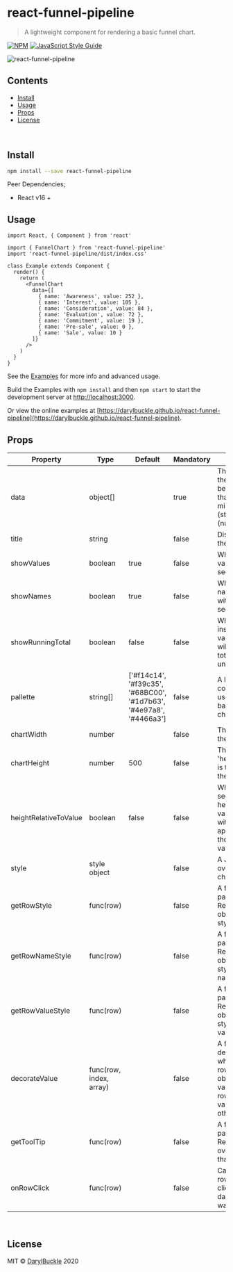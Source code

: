 # react-funnel-pipeline

> A lightweight component for rendering a basic funnel chart.

[![NPM](https://img.shields.io/npm/v/react-funnel-pipeline.svg)](https://www.npmjs.com/package/react-funnel-pipeline) [![JavaScript Style Guide](https://img.shields.io/badge/code_style-standard-brightgreen.svg)](https://standardjs.com)

![react-funnel-pipeline](./funnel.png)

## Contents

* [Install](#install)
* [Usage](#usage)
* [Props](#props)
* [License](#license)

<br/>


## Install

```bash
npm install --save react-funnel-pipeline
```

Peer Dependencies;
* React v16 +

## Usage

```tsx
import React, { Component } from 'react'

import { FunnelChart } from 'react-funnel-pipeline'
import 'react-funnel-pipeline/dist/index.css'

class Example extends Component {
  render() {
    return (
      <FunnelChart 
        data={[
          { name: 'Awareness', value: 252 },
          { name: 'Interest', value: 105 },
          { name: 'Consideration', value: 84 },
          { name: 'Evaluation', value: 72 },
          { name: 'Commitment', value: 19 },
          { name: 'Pre-sale', value: 0 },
          { name: 'Sale', value: 10 }
        ]}
      />
    )
  }
}
```

See the [Examples](./example) for more info and advanced usage.

Build the Examples with `npm install` and then `npm start` to start the development server at [http://localhost:3000](http://localhost:3000).

Or view the online examples at [https://darylbuckle.github.io/react-funnel-pipeline](https://darylbuckle.github.io/react-funnel-pipeline).


## Props

| Property | Type | Default | Mandatory | Description |
| -------- |------| --------| ----------| ------------|
|    data | object[]  |  | true | The data to display in the Funnel Chart. Must be an array of objects that contain a minimum of 'name' (string) and 'value' (number). |
|    title | string  |  | false | Displays a title above the funnel chart. |
|    showValues | boolean  | true | false | Whether to show the value within the chart segment. |
|    showNames | boolean  | true | false | Whether to show the name of the segment within the chart segment. |
|    showRunningTotal | boolean  | false | false | When this is true instead of showing the value in the segment it will show the running total of all values underneath it. |
|    pallette | string[]  | ['#f14c14', '#f39c35', '#68BC00', '#1d7b63', '#4e97a8', '#4466a3'] | false | A list of hexadecimal colours as strings to use for the background colour of chart segments. |
|    chartWidth | number  |  | false | The maximum width of the chart. |
|    chartHeight | number  | 500 | false | This is only used when 'heightRelativeToValue' is true. The height of the chart. |
|    heightRelativeToValue | boolean  | false | false | When true each segment will have it's height relative to the value. IE segments with higher values will appear larger than those with smaller values. |
|    style | style object  | | false | A JSX style object to override styles for the chart. |
|    getRowStyle | func(row)  |  | false | A function which parses row data. Return a JSX style object to override styles for that row. |
|    getRowNameStyle | func(row)  |  | false | A function which parses row data. Return a JSX style object to override styles for that rows name. |
|    getRowValueStyle | func(row)  |  | false | A function which parses row data. Return a JSX style object to override styles for that rows value. |
|    decorateValue | func(row, index, array)  |  | false | A function which decorates the value when rendering the row value. Return an object to override the value displayed on the row. The unaltered value is used in all other calculations. |
|    getToolTip | func(row)  |  | false | A function which parses row data. Return a string to override the tooltip for that row. |
|    onRowClick | func(row)  |  | false | Called when a row/segment is clicked. Parses the data of the row which was clicked on. |


<br/>


## License

MIT © [DarylBuckle](https://github.com/DarylBuckle) 2020
